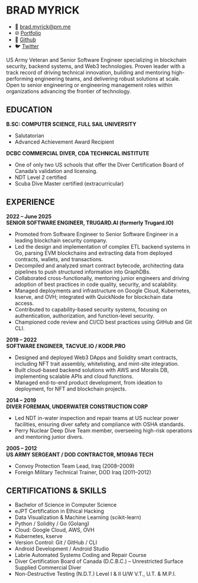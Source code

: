 # BRAD MYRICK
- 📧 brad.myrick@pm.me
- 🌐 [Portfolio](https://kodr.pro)
- 🐙 [Github](https://github.com/BradMyrick/)
- 🐦 [Twitter](https://x.com/kodr_eth)

US Army Veteran and Senior Software Engineer specializing in blockchain security, backend systems, and Web3 technologies. Proven leader with a track record of driving technical innovation, building and mentoring high-performing engineering teams, and delivering robust solutions at scale. Open to senior engineering or engineering management roles within organizations advancing the frontier of technology.

## EDUCATION

**B.SC: COMPUTER SCIENCE, FULL SAIL UNIVERSITY**
- Salutatorian
- Advanced Achievement Award Recipient

**DCBC COMMERCIAL DIVER, CDA TECHNICAL INSTITUTE**
- One of only two US schools that offer the Diver Certification Board of Canada’s validation and licensing.
- NDT Level 2 certified
- Scuba Dive Master certified (extracurricular)

## EXPERIENCE

**2022 – June 2025**  
**SENIOR SOFTWARE ENGINEER, TRUGARD.AI (formerly Trugard.IO)**
- Promoted from Software Engineer to Senior Software Engineer in a leading blockchain security company.
- Led the design and implementation of complex ETL backend systems in Go, parsing EVM blockchains and extracting data from deployed contracts, wallets, and transactions.
- Decompiled and analyzed smart contract bytecode, architecting data pipelines to push structured information into GraphDBs.
- Collaborated cross-functionally, mentoring junior engineers and driving adoption of best practices in code quality, security, and scalability.
- Managed deployments and infrastructure on Google Cloud, Kubernetes, kserve, and OVH; integrated with QuickNode for blockchain data access.
- Contributed to capability-based security systems, focusing on authentication, authorization, and function-level security.
- Championed code review and CI/CD best practices using GitHub and Git CLI.

**2019 – 2022**  
**SOFTWARE ENGINEER, TACVUE.IO / KODR.PRO**
- Designed and deployed Web3 DApps and Solidity smart contracts, including NFT trait assembly, whitelisting, and mint-site integration.
- Built cloud-based backend solutions with AWS and Moralis DB, implementing scalable APIs and cloud functions.
- Managed end-to-end product development, from ideation to deployment, for NFT and blockchain projects.

**2014 – 2019**  
**DIVER FOREMAN, UNDERWATER CONSTRUCTION CORP**
- Led NDT in-water inspection and repair teams at US nuclear power facilities, ensuring diver safety and compliance with OSHA standards.
- Perry Nuclear Deep Dive Team member, overseeing high-risk operations and mentoring junior divers.

**2005 – 2012**  
**US ARMY SERGEANT / DOD CONTRACTOR, M109A6 TECH**
- Convoy Protection Team Lead, Iraq (2008–2009)
- Foreign Military Technical Trainer, DOD Iraq (2011–2012)

## CERTIFICATIONS & SKILLS
- Bachelor of Science in Computer Science
- eJPT Certification in Ethical Hacking
- Data Visualization & Machine Learning (scikit-learn)
- Python / Solidity / Go (Golang)
- Cloud: Google Cloud, AWS, OVH
- Kubernetes, kserve
- Version Control: Git / GitHub / CLI
- Android Development / Android Studio
- Labrie Automated Systems Coding and Repair Course
- Diver Certification Board of Canada (D.C.B.C.) – Unrestricted Surface Supplied Commercial Diver
- Non-Destructive Testing (N.D.T.) Level I & II U/W V.T., U.T. & M.P.I.
